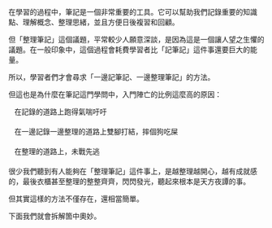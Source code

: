 
在學習的過程中，筆記是一個非常重要的工具。它可以幫助我們記錄重要的知識點、理解概念、整理思緒，並且方便日後複習和回顧。

但「整理筆記」這個議題，平常較少人願意深談，是因為這是一個讓人望之生懼的議題。在一般印象中，這個過程會耗費學習者比「記筆記」這件事還要巨大的能量。

所以，學習者們才會尋求「一邊記筆記、一邊整理筆記」的方法。

但這也是為什麼在筆記這門學問中，入門陣亡的比例這麼高的原因：

   在記錄的道路上跑得氣喘吁吁

   在一邊記錄一邊整理的道路上雙腳打結，摔個狗吃屎

   在整理的道路上，未戰先逃

很少我們聽到有人能夠在「整理筆記」這件事上，是越整理越開心，越有成就感的，最後衣櫃甚至整理的整整齊齊，閃閃發光，聽起來根本是天方夜譚的事。

但其實這樣的方法不僅存在，還相當簡單。

下面我們就會拆解箇中奧妙。
